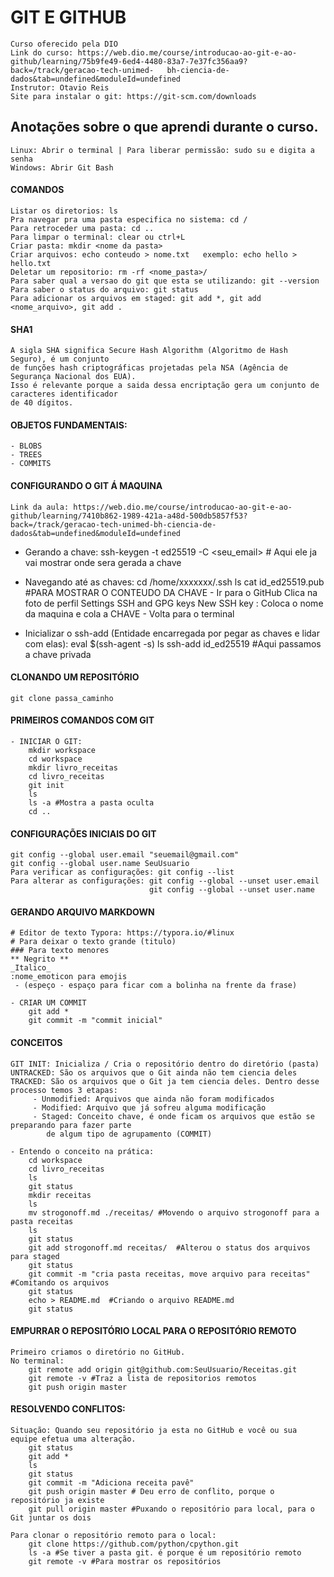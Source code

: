 # GIT E GITHUB

    Curso oferecido pela DIO 
    Link do curso: https://web.dio.me/course/introducao-ao-git-e-ao-github/learning/75b9fe49-6ed4-4480-83a7-7e37fc356aa9?back=/track/geracao-tech-unimed-   bh-ciencia-de-dados&tab=undefined&moduleId=undefined
    Instrutor: Otavio Reis
    Site para instalar o git: https://git-scm.com/downloads

## Anotações sobre o que aprendi durante o curso.

    Linux: Abrir o terminal | Para liberar permissão: sudo su e digita a senha
    Windows: Abrir Git Bash

#### COMANDOS
    Listar os diretorios: ls 
    Pra navegar pra uma pasta especifica no sistema: cd /
    Para retroceder uma pasta: cd ..
    Para limpar o terminal: clear ou ctrl+L
    Criar pasta: mkdir <nome da pasta>
    Criar arquivos: echo conteudo > nome.txt   exemplo: echo hello > hello.txt
    Deletar um repositorio: rm -rf <nome_pasta>/
    Para saber qual a versao do git que esta se utilizando: git --version
    Para saber o status do arquivo: git status
    Para adicionar os arquivos em staged: git add *, git add <nome_arquivo>, git add .

#### SHA1
    A sigla SHA significa Secure Hash Algorithm (Algoritmo de Hash Seguro), é um conjunto 
    de funções hash criptográficas projetadas pela NSA (Agência de Segurança Nacional dos EUA). 
    Isso é relevante porque a saida dessa encriptação gera um conjunto de caracteres identificador 
    de 40 dígitos.  

#### OBJETOS FUNDAMENTAIS:
    - BLOBS
    - TREES
    - COMMITS

#### CONFIGURANDO O GIT Á MAQUINA 
    Link da aula: https://web.dio.me/course/introducao-ao-git-e-ao-github/learning/7410b862-1989-421a-a48d-500db5857f53?back=/track/geracao-tech-unimed-bh-ciencia-de-dados&tab=undefined&moduleId=undefined

- Gerando a chave: 
    ssh-keygen -t ed25519 -C <seu_email> # Aqui ele ja vai mostrar onde sera gerada a chave
    
- Navegando até as chaves: 
    cd /home/xxxxxxx/.ssh
    ls
    cat id_ed25519.pub #PARA MOSTRAR O CONTEUDO DA CHAVE
        - Ir para o GitHub 
            Clica na foto de perfil 
                Settings
                    SSH and GPG keys
                        New SSH key : Coloca o nome da maquina e cola a CHAVE
        - Volta para o terminal 

- Inicializar o ssh-add (Entidade encarregada por pegar as chaves e lidar com elas):
            eval $(ssh-agent -s)
            ls
            ssh-add id_ed25519 #Aqui passamos a chave privada

#### CLONANDO UM REPOSITÓRIO 
    git clone passa_caminho 

#### PRIMEIROS COMANDOS COM GIT
    - INICIAR O GIT: 
        mkdir workspace
        cd workspace
        mkdir livro_receitas
        cd livro_receitas
        git init 
        ls
        ls -a #Mostra a pasta oculta
        cd ..

    
#### CONFIGURAÇÕES INICIAIS DO GIT 
    git config --global user.email "seuemail@gmail.com"
    git config --global user.name SeuUsuario 
    Para verificar as configurações: git config --list
    Para alterar as configurações: git config --global --unset user.email
                                   git config --global --unset user.name

    
#### GERANDO ARQUIVO MARKDOWN
    # Editor de texto Typora: https://typora.io/#linux
    # Para deixar o texto grande (titulo)
    ### Para texto menores
    ** Negrito **
    _Italico_
    :nome_emoticon para emojis
     - (espeço - espaço para ficar com a bolinha na frente da frase)

    - CRIAR UM COMMIT 
        git add *
        git commit -m "commit inicial"

    
#### CONCEITOS
    GIT INIT: Inicializa / Cria o repositório dentro do diretório (pasta)
    UNTRACKED: São os arquivos que o Git ainda não tem ciencia deles
    TRACKED: São os arquivos que o Git ja tem ciencia deles. Dentro desse processo temos 3 etapas:
         - Unmodified: Arquivos que ainda não foram modificados
         - Modified: Arquivo que já sofreu alguma modificação 
         - Staged: Conceito chave, é onde ficam os arquivos que estão se preparando para fazer parte 
            de algum tipo de agrupamento (COMMIT)

    - Entendo o conceito na prática:
        cd workspace
        cd livro_receitas
        ls
        git status
        mkdir receitas
        ls
        mv strogonoff.md ./receitas/ #Movendo o arquivo strogonoff para a pasta receitas
        ls
        git status
        git add strogonoff.md receitas/  #Alterou o status dos arquivos para staged
        git status
        git commit -m "cria pasta receitas, move arquivo para receitas"  #Comitando os arquivos
        git status
        echo > README.md  #Criando o arquivo README.md
        git status

    
#### EMPURRAR O REPOSITÓRIO LOCAL PARA O REPOSITÓRIO REMOTO
    Primeiro criamos o diretório no GitHub. 
    No terminal: 
        git remote add origin git@github.com:SeuUsuario/Receitas.git
        git remote -v #Traz a lista de repositorios remotos
        git push origin master

    
#### RESOLVENDO CONFLITOS:
    Situação: Quando seu repositório ja esta no GitHub e você ou sua equipe efetua uma alteração. 
        git status 
        git add *
        ls
        git status
        git commit -m "Adiciona receita pavê"
        git push origin master # Deu erro de conflito, porque o repositório ja existe
        git pull origin master #Puxando o repositório para local, para o Git juntar os dois

    Para clonar o repositório remoto para o local:
        git clone https://github.com/python/cpython.git
        ls -a #Se tiver a pasta git. é porque é um repositório remoto 
        git remote -v #Para mostrar os repositórios


